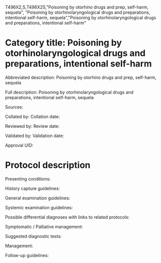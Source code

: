 T496X2,S,T496X2S,"Poisoning by otorhino drugs and prep, self-harm, sequela", "Poisoning by otorhinolaryngological drugs and preparations, intentional self-harm, sequela","Poisoning by otorhinolaryngological drugs and preparations, intentional self-harm"
# Category title: Poisoning by otorhinolaryngological drugs and preparations, intentional self-harm

Abbreviated description: Poisoning by otorhino drugs and prep, self-harm, sequela

Full description: Poisoning by otorhinolaryngological drugs and preparations, intentional self-harm, sequela

Sources:

Collated by:
Collation date:

Reviewed by:
Review date:

Validated by:
Validation date:

Approval UID:

# Protocol description

Presenting conditions:

History capture guidelines:

General examination guidelines:

Systemic examination guidelines:

Possible differential diagnoses with links to related protocols:

Symptomatic / Palliative management:

Suggested diagnostic tests:

Management:

Follow-up guidelines:
